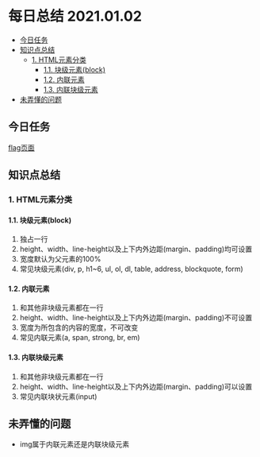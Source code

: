 # 每日总结 2021.01.02
  - [今日任务](#今日任务)
  - [知识点总结](#知识点总结)
    - [1. HTML元素分类](#1-html元素分类)
      - [1.1. 块级元素(block)](#11-块级元素block)
      - [1.2. 内联元素](#12-内联元素)
      - [1.3. 内联块级元素](#13-内联块级元素)
  - [未弄懂的问题](#未弄懂的问题)
## 今日任务
[flag页面](https://the-zhengdx.github.io/front_end/day01/task.html)
## 知识点总结
### 1. HTML元素分类
#### 1.1. 块级元素(block) 
1. 独占一行
2. height、width、line-height以及上下内外边距(margin、padding)均可设置
3. 宽度默认为父元素的100%
4. 常见块级元素(div, p, h1~6, ul, ol, dl, table, address, blockquote, form)
#### 1.2. 内联元素 
1. 和其他非块级元素都在一行
2. height、width、line-height以及上下内外边距(margin、padding)不可设置
3. 宽度为所包含的内容的宽度，不可改变
4. 常见内联元素(a, span, strong, br, em)
#### 1.3. 内联块级元素 
1. 和其他非块级元素都在一行
2. height、width、line-height以及上下内外边距(margin、padding)可以设置
3. 常见内联块状元素(input)
## 未弄懂的问题
* img属于内联元素还是内联块级元素